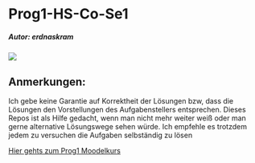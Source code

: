 <html>
    <div id="title">
        <h1>Prog1-HS-Co-Se1</h1>
        <h5>Autor: erdnaskram</h5>
    </div>
    <div class="inhalt_box">
            <img src="https://images.unsplash.com/photo-1519389950473-47ba0277781c?ixlib=rb-1.2.1&ixid=eyJhcHBfaWQiOjEyMDd9&auto=format&fit=crop&w=2250&q=80">
            <h2>Anmerkungen:</h2>
            <p>Ich gebe keine Garantie auf Korrektheit der Lösungen bzw, dass die Lösungen den Vorstellungen 
            des Aufgabenstellers entsprechen. Dieses Repos ist als Hilfe gedacht, wenn man nicht mehr weiter 
            weiß oder man gerne alternative Lösungswege sehen würde. Ich empfehle es trotzdem jedem zu versuchen die Aufgaben selbständig zu lösen
            </p>
    </div>
    <div id="intern_link">
        <a id="moodelkurs" href="https://moodle.hs-coburg.de/course/view.php?id=6988">
        Hier gehts zum Prog1 Moodelkurs
        </a>
    </div>
</html>
